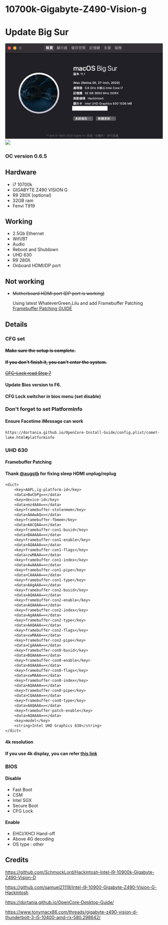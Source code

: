 # 10700k-Gigabyte-Z490-Vision-g

# Update Big Sur
![](3.png)
![](2.png)


### OC version 0.6.5
## Hardware
- i7 10700k
- GIGABYTE Z490 VISION G 
- R9 280X (optional)
- 32GB ram
- Fenvi T919
## Working
- 2.5Gb Ethernet
- Wifi/BT
- Audio
- Reboot and Shutdown
- UHD 630 
- R9 280X 
- Onboard HDMI/DP port
## Not working 
- ~~Motherboard HDMI port (DP port is working)~~
  

  Using latest WhateverGreen,Lilu and add Framebuffer Patching  
[Framebuffer Patching GUIDE](https://www.tonymacx86.com/threads/guide-general-framebuffer-patching-guide-hdmi-black-screen-problem.269149/)
## Details

### CFG set 
#### ~~Make sure the setup is complete.~~
#### ~~If you don't finish it, you can't enter the system.~~
~~[CFG-Lock read Step 7](https://www.tonymacx86.com/threads/gigabyte-z490-vision-d-thunderbolt-3-i5-10400-amd-rx-580.298642/)~~

#### Update Bios version to F6.
#### CFG Lock switcher in bios menu (set disable) 

### Don't forget to set PlatformInfo

#### Ensure Facetime iMessage can work 
    https://dortania.github.io/OpenCore-Install-Guide/config.plist/comet-lake.html#platforminfo


### UHD 630 
#### Framebuffer Patching
#### Thank [@augstb](https://github.com/georgetree/hackintosh-10700k-Gigabyte-Z490-Vision-g/issues/3#issuecomment-785422044) for fixing sleep HDMI unplug/replug

    <dict>
        <key>AAPL,ig-platform-id</key>
        <data>BwCbPg==</data>
        <key>device-id</key>
        <data>mz4AAA==</data>
        <key>framebuffer-stolenmem</key>
        <data>AAAwAQ==</data>
        <key>framebuffer-fbmem</key>
        <data>AACQAA==</data>
        <key>framebuffer-con1-busid</key>
        <data>BAAAAA==</data>
        <key>framebuffer-con1-enable</key>
        <data>AQAAAA==</data>
        <key>framebuffer-con1-flags</key>
        <data>zwMAAA==</data>
        <key>framebuffer-con1-index</key>
        <data>AwAAAA==</data>
        <key>framebuffer-con1-pipe</key>
        <data>CAAAAA==</data>
        <key>framebuffer-con1-type</key>
        <data>AAgAAA==</data>
        <key>framebuffer-con2-busid</key>
        <data>AQAAAA==</data>
        <key>framebuffer-con2-enable</key>
        <data>AQAAAA==</data>
        <key>framebuffer-con2-index</key>
        <data>AgAAAA==</data>
        <key>framebuffer-con2-type</key>
        <data>AAQAAA==</data>
        <key>framebuffer-con2-flags</key>
        <data>xwMAAA==</data>
        <key>framebuffer-con2-pipe</key>
        <data>CgAAAA==</data>
        <key>framebuffer-con0-busid</key>
        <data>BQAAAA==</data>
        <key>framebuffer-con0-enable</key>
        <data>AQAAAA==</data>
        <key>framebuffer-con0-flags</key>
        <data>xwMAAA==</data>
        <key>framebuffer-con0-index</key>
        <data>AQAAAA==</data>
        <key>framebuffer-con0-pipe</key>
        <data>CQAAAA==</data>
        <key>framebuffer-con0-type</key>
        <data>AAQAAA==</data>
        <key>framebuffer-patch-enable</key>
        <data>AQAAAA==</data>
        <key>model</key>
        <string>Intel UHD Graphics 630</string>
    </dict>
 
#### 4k resolution 
#### If you use 4k display, you can refer [this link](https://github.com/georgetree/hackintosh-10700k-Gigabyte-Z490-Vision-g/issues/3)  



### BIOS

#### Disable
- Fast Boot
- CSM
- Intel SGX
- Secure Boot
- CFG Lock
#### Enable
- EHCI/XHCI Hand-off
- Above 4G decoding
- OS type : other

## Credits
https://github.com/SchmockLord/Hackintosh-Intel-i9-10900k-Gigabyte-Z490-Vision-D

https://github.com/samuel21119/Intel-i9-10900-Gigabyte-Z490-Vision-G-Hackintosh

https://dortania.github.io/OpenCore-Desktop-Guide/

https://www.tonymacx86.com/threads/gigabyte-z490-vision-d-thunderbolt-3-i5-10400-amd-rx-580.298642/
